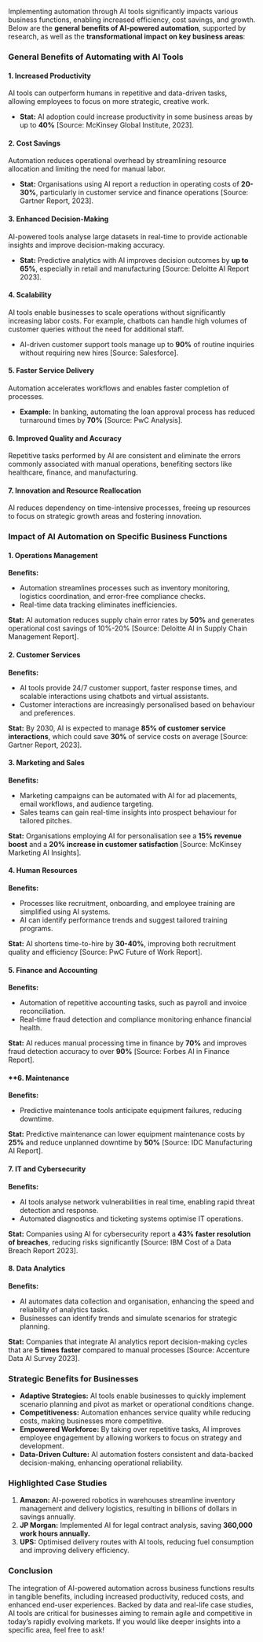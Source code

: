 
Implementing automation through AI tools significantly impacts various business functions, enabling increased efficiency, cost savings, and growth. Below are the **general benefits of AI-powered automation**, supported by research, as well as the **transformational impact on key business areas**:

### **General Benefits of Automating with AI Tools**

#### **1. Increased Productivity**
AI tools can outperform humans in repetitive and data-driven tasks, allowing employees to focus on more strategic, creative work.
- **Stat:** AI adoption could increase productivity in some business areas by up to **40%** [Source: McKinsey Global Institute, 2023].

#### **2. Cost Savings**
Automation reduces operational overhead by streamlining resource allocation and limiting the need for manual labor.
- **Stat:** Organisations using AI report a reduction in operating costs of **20-30%**, particularly in customer service and finance operations [Source: Gartner Report, 2023].

#### **3. Enhanced Decision-Making**
AI-powered tools analyse large datasets in real-time to provide actionable insights and improve decision-making accuracy.
- **Stat:** Predictive analytics with AI improves decision outcomes by **up to 65%**, especially in retail and manufacturing [Source: Deloitte AI Report 2023].

#### **4. Scalability**
AI tools enable businesses to scale operations without significantly increasing labor costs. For example, chatbots can handle high volumes of customer queries without the need for additional staff.
- AI-driven customer support tools manage up to **90%** of routine inquiries without requiring new hires [Source: Salesforce].

#### **5. Faster Service Delivery**
Automation accelerates workflows and enables faster completion of processes.
- **Example:** In banking, automating the loan approval process has reduced turnaround times by **70%** [Source: PwC Analysis].

#### **6. Improved Quality and Accuracy**
Repetitive tasks performed by AI are consistent and eliminate the errors commonly associated with manual operations, benefiting sectors like healthcare, finance, and manufacturing.

#### **7. Innovation and Resource Reallocation**
AI reduces dependency on time-intensive processes, freeing up resources to focus on strategic growth areas and fostering innovation.



### **Impact of AI Automation on Specific Business Functions**

#### **1. Operations Management**
**Benefits:**
- Automation streamlines processes such as inventory monitoring, logistics coordination, and error-free compliance checks.
- Real-time data tracking eliminates inefficiencies.

**Stat:** AI automation reduces supply chain error rates by **50%** and generates operational cost savings of 10%-20% [Source: Deloitte AI in Supply Chain Management Report].


#### **2. Customer Services**
**Benefits:**
- AI tools provide 24/7 customer support, faster response times, and scalable interactions using chatbots and virtual assistants.
- Customer interactions are increasingly personalised based on behaviour and preferences.

**Stat:** By 2030, AI is expected to manage **85% of customer service interactions**, which could save **30%** of service costs on average [Source: Gartner Report, 2023].


#### **3. Marketing and Sales**
**Benefits:**
- Marketing campaigns can be automated with AI for ad placements, email workflows, and audience targeting.
- Sales teams can gain real-time insights into prospect behaviour for tailored pitches.

**Stat:** Organisations employing AI for personalisation see a **15% revenue boost** and a **20% increase in customer satisfaction** [Source: McKinsey Marketing AI Insights].


#### **4. Human Resources**
**Benefits:**
- Processes like recruitment, onboarding, and employee training are simplified using AI systems.
- AI can identify performance trends and suggest tailored training programs.

**Stat:** AI shortens time-to-hire by **30-40%**, improving both recruitment quality and efficiency [Source: PwC Future of Work Report].


#### **5. Finance and Accounting**
**Benefits:**
- Automation of repetitive accounting tasks, such as payroll and invoice reconciliation.
- Real-time fraud detection and compliance monitoring enhance financial health.

**Stat:** AI reduces manual processing time in finance by **70%** and improves fraud detection accuracy to over **90%** [Source: Forbes AI in Finance Report].


#### **6. Maintenance
**Benefits:**
- Predictive maintenance tools anticipate equipment failures, reducing downtime.

**Stat:** Predictive maintenance can lower equipment maintenance costs by **25%** and reduce unplanned downtime by **50%** [Source: IDC Manufacturing AI Report].


#### **7. IT and Cybersecurity**
**Benefits:**
- AI tools analyse network vulnerabilities in real time, enabling rapid threat detection and response.
- Automated diagnostics and ticketing systems optimise IT operations.

**Stat:** Companies using AI for cybersecurity report a **43% faster resolution of breaches**, reducing risks significantly [Source: IBM Cost of a Data Breach Report 2023].


#### **8. Data Analytics**
**Benefits:**
- AI automates data collection and organisation, enhancing the speed and reliability of analytics tasks.
- Businesses can identify trends and simulate scenarios for strategic planning.

**Stat:** Companies that integrate AI analytics report decision-making cycles that are **5 times faster** compared to manual processes [Source: Accenture Data AI Survey 2023].


### **Strategic Benefits for Businesses**

- **Adaptive Strategies:** AI tools enable businesses to quickly implement scenario planning and pivot as market or operational conditions change.
- **Competitiveness:** Automation enhances service quality while reducing costs, making businesses more competitive.
- **Empowered Workforce:** By taking over repetitive tasks, AI improves employee engagement by allowing workers to focus on strategy and development.
- **Data-Driven Culture:** AI automation fosters consistent and data-backed decision-making, enhancing operational reliability.


### **Highlighted Case Studies**

1. **Amazon:** AI-powered robotics in warehouses streamline inventory management and delivery logistics, resulting in billions of dollars in savings annually.
2. **JP Morgan:** Implemented AI for legal contract analysis, saving **360,000 work hours annually.**
3. **UPS:** Optimised delivery routes with AI tools, reducing fuel consumption and improving delivery efficiency.


### **Conclusion**

The integration of AI-powered automation across business functions results in tangible benefits, including increased productivity, reduced costs, and enhanced end-user experiences. Backed by data and real-life case studies, AI tools are critical for businesses aiming to remain agile and competitive in today’s rapidly evolving markets. If you would like deeper insights into a specific area, feel free to ask!